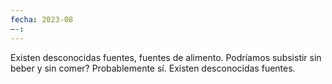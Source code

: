 ```yaml
---
fecha: 2023-08
—-:
---
```

Existen desconocidas fuentes,
fuentes de alimento.
Podríamos subsistir sin beber y sin comer?
Probablemente sí.
Existen desconocidas fuentes.